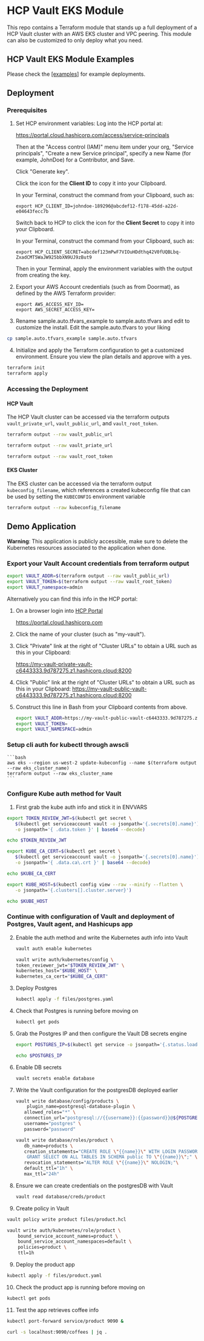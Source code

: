 # HCP Vault EKS Module

This repo contains a Terraform module that stands up a full deployment of a HCP Vault cluster
with an AWS EKS cluster and VPC peering. This module can also be customized to only deploy what you need.

## HCP Vault EKS Module Examples

Please check the <a target="_blank" href=https://github.com/stoffee/terraform-hcp-vault-eks/tree/primary/examples>[examples]</a> for example deployments.

## Deployment

### Prerequisites

1. Set HCP environment variables: Log into the HCP portal at:

   <a target="_blank" href="https://portal.cloud.hashicorp.com/access/service-principals">https://portal.cloud.hashicorp.com/access/service-principals</a>
   
   Then at the "Access control (IAM)" menu item under your org, "Service principals", "Create a new Service principal", specify a new Name (for example, JohnDoe) for a Contributor, and Save. 
   
   Click "Generate key".
   
   Click the icon for the <strong>Client ID</strong> to copy it into your Clipboard.
   
   In your Terminal, construct the command from your Clipboard, such as:

   ```
   export HCP_CLIENT_ID=johndoe-189296@abcdef12-f178-45dd-a22d-e04643fecc7b
   ```

   Switch back to HCP to click the icon for the <strong>Client Secret</strong> to copy it into your Clipboard.


   In your Terminal, construct the command from your Clipboard, such as:

   ```
   export HCP_CLIENT_SECRET=abcdef123mPwF7VIOuHDdthq42V0fUQBLbq-ZxadCMT5WaJW925bbXN9UJ9zBut9
   ```

   Then in your Terminal, apply the environment variables with the output from creating the key.

2. Export your AWS Account credentials (such as from Doormat), as defined by the AWS Terraform provider:

   ```
   export AWS_ACCESS_KEY_ID=
   export AWS_SECRET_ACCESS_KEY=
   ```

3. Rename sample.auto.tfvars_example to sample.auto.tfvars and edit to customize the install.   Edit the sample.auto.tfvars to your liking

  ```bash
  cp sample.auto.tfvars_example sample.auto.tfvars
  ```

  
4. Initialize and apply the Terraform configuration to get a customized environment. Ensure you view the plan details and approve with a yes.
  ```bash
  terraform init
  terraform apply
  ```

### Accessing the Deployment

#### HCP Vault

The HCP Vault cluster can be accessed via the terraform outputs `vault_private_url`, `vault_public_url`, and `vault_root_token`.

```bash
terraform output --raw vault_public_url
```
```bash
terraform output --raw vault_priate_url
```
```bash
terraform output --raw vault_root_token
```


#### EKS Cluster

The EKS cluster can be accessed via the terraform output `kubeconfig_filename`, which references a created kubeconfig file that can be used by setting the
`KUBECONFIG` environment variable

```bash
terraform output --raw kubeconfig_filename
```

## Demo Application

**Warning**: This application is publicly accessible, make sure to delete the Kubernetes resources associated to the application when done.

### Export your Vault Account credentials from terraform output
```bash
export VAULT_ADDR=$(terraform output --raw vault_public_url)
export VAULT_TOKEN=$(terraform output --raw vault_root_token)
export VAULT_namespace=admin
```

Alternatively you can find this info in the HCP portal:

1.  On a browser login into <a target="_blank" href=https://portal.cloud.hashicorp.com>HCP Portal</a>

    <a target="_blank" href=https://portal.cloud.hashicorp.com>https://portal.cloud.hashicorp.com</a>

2.  Click the name of your cluster (such as "my-vault").
3.  Click "Private" link at the right of "Cluster URLs" to obtain a URL such as this in your Clipboard:

    https://my-vault-private-vault-c6443333.9d787275.z1.hashicorp.cloud:8200

4.  Click "Public" link at the right of "Cluster URLs" to obtain a URL such as this in your Clipboard:
    https://my-vault-public-vault-c6443333.9d787275.z1.hashicorp.cloud:8200

5. Construct this line in Bash from your Clipboard contents from above.
   
   ```bash
   export VAULT_ADDR=https://my-vault-public-vault-c6443333.9d787275.z1.hashicorp.cloud:8200
   export VAULT_TOKEN=
   export VAULT_NAMESPACE=admin
   ```

### Setup cli auth for kubectl through awscli 
    ```bash
    aws eks --region us-west-2 update-kubeconfig --name $(terraform output --raw eks_cluster_name)
    terraform output --raw eks_cluster_name
    ```

### Configure Kube auth method for Vault
1. First grab the kube auth info and stick it in ENVVARS
```bash
export TOKEN_REVIEW_JWT=$(kubectl get secret \
   $(kubectl get serviceaccount vault -o jsonpath='{.secrets[0].name}') \
   -o jsonpath='{ .data.token }' | base64 --decode)

echo $TOKEN_REVIEW_JWT

export KUBE_CA_CERT=$(kubectl get secret \
   $(kubectl get serviceaccount vault -o jsonpath='{.secrets[0].name}') \
   -o jsonpath='{ .data.ca\.crt }' | base64 --decode)

echo $KUBE_CA_CERT

export KUBE_HOST=$(kubectl config view --raw --minify --flatten \
   -o jsonpath='{.clusters[].cluster.server}')

echo $KUBE_HOST
```

### Continue with configuration of Vault and deployment of Postgres, Vault agent, and Hashicups app
2. Enable the auth method and write the Kubernetes auth info into Vault
    ```bash
    vault auth enable kubernetes
    ```
    ```bash
    vault write auth/kubernetes/config \
    token_reviewer_jwt="$TOKEN_REVIEW_JWT" \
    kubernetes_host="$KUBE_HOST" \
    kubernetes_ca_cert="$KUBE_CA_CERT"
    ```

3. Deploy Postgres
    ```bash 
    kubectl apply -f files/postgres.yaml
    ```

4. Check that Postgres is running before moving on
    ```bash
    kubectl get pods
    ```

5. Grab the Postgres IP and then configure the Vault DB secrets engine
    ```bash
    export POSTGRES_IP=$(kubectl get service -o jsonpath='{.status.loadBalancer.ingress[0].hostname}' postgres)

    echo $POSTGRES_IP
    ```

6. Enable DB secrets
    ```bash
    vault secrets enable database
    ```

7. Write the Vault configuration for the postgresDB deployed earlier
    ```bash
    vault write database/config/products \
        plugin_name=postgresql-database-plugin \
       allowed_roles="*" \
       connection_url="postgresql://{{username}}:{{password}}@${POSTGRES_IP}:5432/products?sslmode=disable" \
       username="postgres" \
       password="password"

    vault write database/roles/product \
       db_name=products \
       creation_statements="CREATE ROLE \"{{name}}\" WITH LOGIN PASSWORD '{{password}}' VALID UNTIL '{{expiration}}'; \
        GRANT SELECT ON ALL TABLES IN SCHEMA public TO \"{{name}}\";" \
       revocation_statements="ALTER ROLE \"{{name}}\" NOLOGIN;"\
       default_ttl="1h" \
       max_ttl="24h"
    ```

8. Ensure we can create credentials on the postgresDB with Vault
    ```bash
    vault read database/creds/product
    ```

9. Create policy in Vault
```bash
vault policy write product files/product.hcl

vault write auth/kubernetes/role/product \
    bound_service_account_names=product \
    bound_service_account_namespaces=default \
    policies=product \
    ttl=1h
```

9. Deploy the product app
```bash
kubectl apply -f files/product.yaml
```

10.  Check the product app is running before moving on
```bash
kubectl get pods
```

11. Test the app retrieves coffee info
```bash
kubectl port-forward service/product 9090 &

curl -s localhost:9090/coffees | jq .
```
